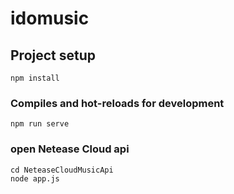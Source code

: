 # idomusic

## Project setup
```
npm install
```

### Compiles and hot-reloads for development
```
npm run serve
```

### open Netease Cloud api
```
cd NeteaseCloudMusicApi
node app.js
```


